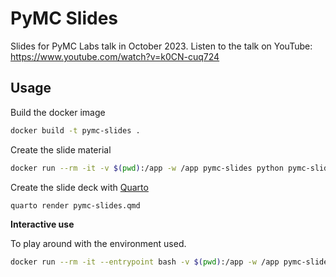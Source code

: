 # PyMC Slides

Slides for PyMC Labs talk in October 2023. Listen to the talk on YouTube: https://www.youtube.com/watch?v=k0CN-cuq724

## Usage

Build the docker image

```bash
docker build -t pymc-slides .
```

Create the slide material

```bash
docker run --rm -it -v $(pwd):/app -w /app pymc-slides python pymc-slides.py
```

Create the slide deck with [Quarto](https://quarto.org/)

```bash
quarto render pymc-slides.qmd
```

**Interactive use**

To play around with the environment used.

```bash
docker run --rm -it --entrypoint bash -v $(pwd):/app -w /app pymc-slides
```
